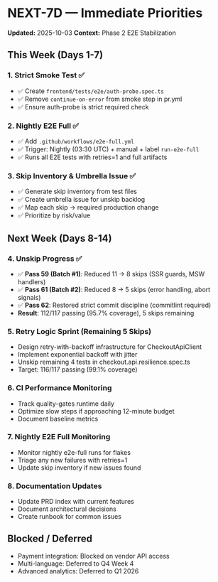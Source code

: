 # NEXT-7D — Immediate Priorities

**Updated:** 2025-10-03
**Context:** Phase 2 E2E Stabilization

## This Week (Days 1-7)

### 1. Strict Smoke Test ✅
- ✅ Create `frontend/tests/e2e/auth-probe.spec.ts`
- ✅ Remove `continue-on-error` from smoke step in pr.yml
- ✅ Ensure auth-probe is strict required check

### 2. Nightly E2E Full ✅
- ✅ Add `.github/workflows/e2e-full.yml`
- ✅ Trigger: Nightly (03:30 UTC) + manual + label `run-e2e-full`
- ✅ Runs all E2E tests with retries=1 and full artifacts

### 3. Skip Inventory & Umbrella Issue ✅
- ✅ Generate skip inventory from test files
- ✅ Create umbrella issue for unskip backlog
- ✅ Map each skip → required production change
- ✅ Prioritize by risk/value

## Next Week (Days 8-14)

### 4. Unskip Progress ✅
- ✅ **Pass 59 (Batch #1)**: Reduced 11 → 8 skips (SSR guards, MSW handlers)
- ✅ **Pass 61 (Batch #2)**: Reduced 8 → 5 skips (error handling, abort signals)
- ✅ **Pass 62**: Restored strict commit discipline (commitlint required)
- **Result**: 112/117 passing (95.7% coverage), 5 skips remaining

### 5. Retry Logic Sprint (Remaining 5 Skips)
- Design retry-with-backoff infrastructure for CheckoutApiClient
- Implement exponential backoff with jitter
- Unskip remaining 4 tests in checkout.api.resilience.spec.ts
- Target: 116/117 passing (99.1% coverage)

### 6. CI Performance Monitoring
- Track quality-gates runtime daily
- Optimize slow steps if approaching 12-minute budget
- Document baseline metrics

### 7. Nightly E2E Full Monitoring
- Monitor nightly e2e-full runs for flakes
- Triage any new failures with retries=1
- Update skip inventory if new issues found

### 8. Documentation Updates
- Update PRD index with current features
- Document architectural decisions
- Create runbook for common issues

## Blocked / Deferred

- Payment integration: Blocked on vendor API access
- Multi-language: Deferred to Q4 Week 4
- Advanced analytics: Deferred to Q1 2026
